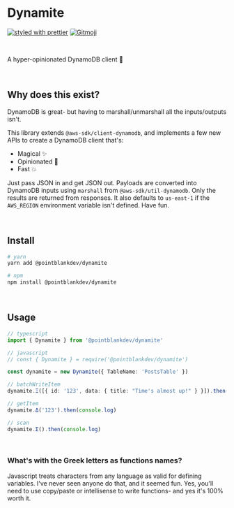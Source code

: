 # Dynamite

[![styled with prettier](https://img.shields.io/badge/styled_with-prettier-ff69b4.svg)](https://github.com/prettier/prettier)
<a href="https://gitmoji.dev">
<img  style="border-radius: 3px;" src="https://img.shields.io/badge/gitmoji-%20😜%20😍-FFDD67.svg?style=flat-square" alt="Gitmoji">
</a>

<br/>

A hyper-opinionated DynamoDB client 🧨

<br/>

## Why does this exist?

DynamoDB is great- but having to marshall/unmarshall all the inputs/outputs isn't.

This library extends `@aws-sdk/client-dynamodb`, and implements a few new APIs to create a DynamoDB client that's:

- Magical ✨
- Opinionated 🧠
- Fast 💥

Just pass JSON in and get JSON out. Payloads are converted into DynamoDB inputs using `marshall` from `@aws-sdk/util-dynamodb`. Only the results are returned from responses. It also defaults to `us-east-1` if the `AWS_REGION` environment variable isn't defined. Have fun.

<br/>

## Install

```bash
# yarn
yarn add @pointblankdev/dynamite

# npm
npm install @pointblankdev/dynamite
```

<br/>

## Usage

```ts
// typescript
import { Dynamite } from '@pointblankdev/dynamite'

// javascript
// const { Dynamite } = require('@pointblankdev/dynamite')

const dynamite = new Dynamite({ TableName: 'PostsTable' })

// batchWriteItem
dynamite.Ξ([{ id: '123', data: { title: "Time's almost up!" } }]).then(console.log)

// getItem
dynamite.Δ('123').then(console.log)

// scan
dynamite.Σ().then(console.log)
```

<br/>

### What's with the Greek letters as functions names?

Javascript treats characters from any language as valid for defining variables. I've never seen anyone do that, and it seemed fun. Yes, you'll need to use copy/paste or intellisense to write functions- and yes it's 100% worth it.
